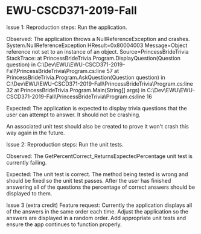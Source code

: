 # EWU-CSCD371-2019-Fall

Issue 1:
Reproduction steps:
Run the application. 

Observed:
The application throws a NullReferenceException and crashes.
System.NullReferenceException
  HResult=0x80004003
  Message=Object reference not set to an instance of an object.
  Source=PrincessBrideTrivia
  StackTrace:
   at PrincessBrideTrivia.Program.DisplayQuestion(Question question) in C:\Dev\EWU\EWU-CSCD371-2019-Fall\PrincessBrideTrivia\Program.cs:line 57
   at PrincessBrideTrivia.Program.AskQuestion(Question question) in C:\Dev\EWU\EWU-CSCD371-2019-Fall\PrincessBrideTrivia\Program.cs:line 32
   at PrincessBrideTrivia.Program.Main(String[] args) in C:\Dev\EWU\EWU-CSCD371-2019-Fall\PrincessBrideTrivia\Program.cs:line 16

Expected:
The application is expected to display trivia questions that the user can attempt to answer. It should not be crashing.

An associated unit test should also be created to prove it won't crash this way again in the future.

Issue 2:
Reproduction steps:
Run the unit tests.

Observed:
The GetPercentCorrect_ReturnsExpectedPercentage unit test is currently failing. 

Expected:
The unit test is correct. The method being tested is wrong and should be fixed so the unit test passes. After the user has finished answering all of the questions the percentage of correct answers should be displayed to them.


Issue 3 (extra credit)
Feature request:
Currently the application displays all of the answers in the same order each time. Adjust the application so the answers are displayed in a random order. Add appropriate unit tests and ensure the app continues to function properly.
